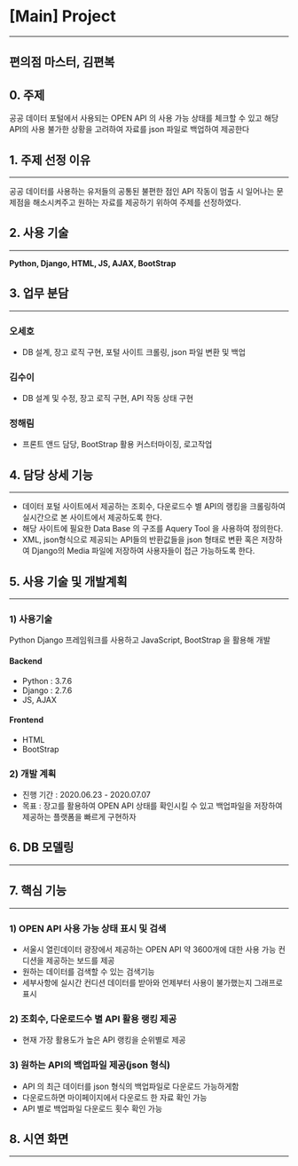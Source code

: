 # [Main] Project

---

## 편의점 마스터, 김편복



## 0. 주제  

공공 데이터 포털에서 사용되는 OPEN API 의 사용 가능 상태를 체크할 수 있고 해당 API의 사용 불가한 상황을 고려하여 자료를 json 파일로 백업하여 제공한다



## 1. 주제 선정 이유

---

공공 데이터를 사용하는 유저들의 공통된 불편한 점인 API  작동이 멈출 시 일어나는 문제점을 해소시켜주고 원하는 자료를 제공하기 위하여 주제를 선정하였다.



## 2. 사용 기술 

---

**Python, Django, HTML, JS, AJAX, BootStrap**



## 3. 업무 분담 

---

### 오세호

- DB 설계, 장고 로직 구현, 포털 사이트 크롤링, json 파일 변환 및 백업

### 김수이

- DB 설계 및 수정, 장고 로직 구현, API 작동 상태 구현

### 정해림

- 프론트 앤드 담당, BootStrap 활용 커스터마이징, 로고작업



## 4. 담당 상세 기능

---

- 데이터 포털 사이트에서 제공하는 조회수, 다운로드수 별 API의 랭킹을 크롤링하여 실시간으로 본 사이트에서 제공하도록 한다.
- 해당 사이트에 필요한 Data Base 의 구조를 Aquery Tool 을 사용하여 정의한다.
- XML, json형식으로 제공되는 API들의 반환값들을 json 형태로 변환 혹은 저장하여 Django의 Media 파일에 저장하여 사용자들이 접근 가능하도록 한다.



## 5. 사용 기술 및 개발계획

---

### 1) 사용기술

Python Django 프레임워크를 사용하고 JavaScript, BootStrap 을 활용해 개발

#### Backend

- Python : 3.7.6
- Django : 2.7.6
- JS, AJAX 

#### Frontend

- HTML
- BootStrap



### 2) 개발 계획

- 진행 기간 : 2020.06.23 - 2020.07.07
- 목표 : 장고를 활용하여 OPEN API 상태를 확인시킬 수 있고 백업파일을 저장하여 제공하는 플랫폼을 빠르게 구현하자



## 6. DB 모델링

---





## 7. 핵심 기능

---

### 1) OPEN API 사용 가능 상태 표시 및 검색

- 서울시 열린데이터 광장에서 제공하는 OPEN API 약 3600개에 대한 사용 가능 컨디션을 제공하는 보드를 제공
- 원하는 데이터를 검색할 수 있는 검색기능
- 세부사항에 실시간 컨디션 데이터를 받아와 언제부터 사용이 불가했는지 그래프로 표시

### 2) 조회수, 다운로드수 별 API 활용 랭킹 제공

- 현재 가장 활용도가 높은 API 랭킹을 순위별로 제공

### 3) 원하는 API의 백업파일 제공(json 형식)

- API 의 최근 데이터를 json 형식의 백업파일로 다운로드 가능하게함
- 다운로드하면 마이페이지에서 다운로드 한 자료 확인 가능
- API 별로 백업파일 다운로드 횟수 확인 가능



## 8. 시연 화면

---

